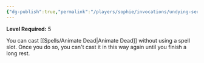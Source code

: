 ```yaml
---
{"dg-publish":true,"permalink":"/players/sophie/invocations/undying-servitude/"}
---
```


**Level Required:** 5  


You can cast [[Spells/Animate Dead\|Animate Dead]] without using a spell slot. Once you do so, you can't cast it in this way again until you finish a long rest.